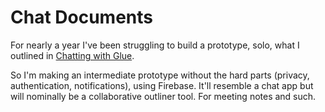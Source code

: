 # Chat Documents

For nearly a year I've been struggling to build a prototype, solo, what I outlined in [Chatting with Glue](https://a9.io/glue-comic).

So I'm making an intermediate prototype without the hard parts (privacy, authentication, notifications), using Firebase. It'll resemble a chat app but will nominally be a collaborative outliner tool. For meeting notes and such.
